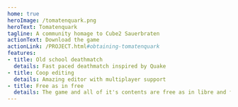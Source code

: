 ```yaml
---
home: true
heroImage: /tomatenquark.png
heroText: Tomatenquark
tagline: A community homage to Cube2 Sauerbraten
actionText: Download the game
actionLink: /PROJECT.html#obtaining-tomatenquark
features:
- title: Old school deathmatch
  details: Fast paced deathmatch inspired by Quake
- title: Coop editing
  details: Amazing editor with multiplayer support
- title: Free as in free
  details: The game and all of it's contents are free as in libre and free software
---
```

